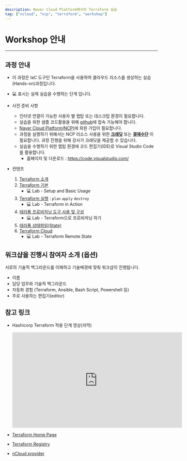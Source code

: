 ```yaml
---
description: Naver Cloud Platform에서의 Terraform 실습
tag: ["ncloud", "ncp", "terraform", "workshop"]
---
```


# Workshop 안내

<!-- ![](./image/intro01.png) -->

----

## 과정 안내

- 이 과정은 IaC 도구인 Terraform을 사용하여 클라우드 리소스를 생성하는 실습(Hands-on)과정입니다.
- :computer: 표시는 실제 실습을 수행하는 단계 입니다.
- 사전 준비 사항
  - 인터넷 연결이 가능한 사용자 별 랩탑 또는 데스크탑 환경이 필요합니다.
  - 실습을 위한 샘플 코드활용을 위해 [github](https://github.com/)에 접속 가능해야 합니다.
  - [Naver Cloud Platform(NCP)](https://www.ncloud.com/)에 회원 가입이 필요합니다.
  - 과정을 실행하기 위해서는 NCP 리소스 사용을 위한 <u>**크래딧**</u> 또는 <u>**결재수단**</u> 이 필요합니다. 과정 진행을 위해 강사가 크래딧을 제공할 수 있습니다.
  - 실습을 수행하기 위한 랩탑 환경에 코드 편집기(IDE)로 Visual Studio Code 를 활용합니다.
    - 홈페이지 및 다운로드 : <https://code.visualstudio.com/>
  
- 컨텐츠
  1. [Terraform 소개](./01-terraform-intro)
  2. [Terraform 기본](./02-terraform-basic)
      - :computer: Lab - Setup and Basic Usage
  3. [Terraform 실행](./03-terraform-in-Action.html) : `plan` `apply` `destroy`
      - :computer: Lab - Terraform in Action
  4. [테라폼 프로비저닝 도구 사용 및 구성](./04-ncp-provisioning-and-configuration.html)
      - :computer: Lab - Terraform으로 프로비저닝 하기
  5. [테라폼 상태파일(State)](./05-terraform-state.html)
  6. [Terraform Cloud](./06-terraform-cloud.html)
      - :computer: Lab - Terraform Remote State

## 워크샵을 진행시 참여자 소개 (옵션)

서로의 기술적 백그라운드를 이해하고 기술배경에 맞춰 워크샵이 진행됩니다.

- 이름
- 담당 업무와 기술적 백그라운드
- 자동화 경험 (Terraform, Ansible, Bash Script, Powershell 등)
- 주로 사용하는 편집기(editor)

## 참고 링크

- Hashicorp Terraform 적용 단계 영상(자막)

  <iframe width="560" height="315" src="https://www.youtube.com/embed/BlFKzTyjaTI" title="YouTube video player" frameborder="0" allow="accelerometer; autoplay; clipboard-write; encrypted-media; gyroscope; picture-in-picture" allowfullscreen></iframe>
  
- [Terraform Home Page](https://www.terraform.io/)
- [Terraform Registry](https://registry.terraform.io/)
- [nCloud provider](https://registry.terraform.io/providers/NaverCloudPlatform/ncloud/latest)